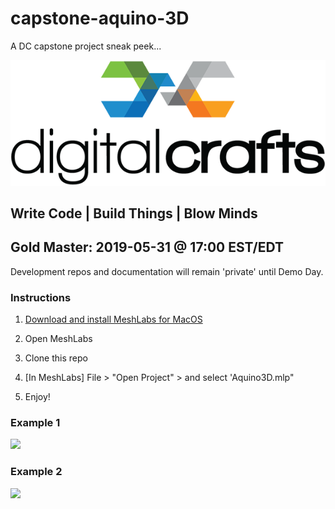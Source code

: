 # capstone-aquino-3D
A DC capstone project sneak peek...

<p align="center">
  <img src="https://github.com/iTrauco/Aquino3D/blob/master/Demo/digitalcrafts-main.png">
</p>

## Write Code | Build Things | Blow Minds 
###

## Gold Master: 2019-05-31 @ 17:00 EST/EDT
Development repos and documentation will remain 'private' until Demo Day. 

### Instructions
1. [Download and install MeshLabs for MacOS](http://www.meshlab.net/)

2. Open MeshLabs

3. Clone this repo

4. [In MeshLabs] File > "Open Project" > and select 'Aquino3D.mlp"

5. Enjoy!

### Example 1
![](https://github.com/iTrauco/Aquino3D/blob/master/Demo/2019-05-19%2021.56.30.gif)

### Example 2
![](https://github.com/iTrauco/Aquino3D/blob/master/Demo/2019-05-19%2013.49.49.gif)
